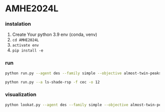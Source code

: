 # AMHE2024L

### instalation
1. Create Your python 3.9 env (conda, venv)
2. ```cd AMHE2024L``` 
3. ```activate env```
4. ```pip install -e ```

### run

```bash
python run.py --agent des --family simple --objective almost-twin-peaks
```

```bash
python run.py --a ls-shade-rsp -f cec -o 12
```

### visualization

```bash
python lookat.py --agent des --family simple --objective almost-twin-peaks --history src/checkpoints/lastDES.npy -i 1
```